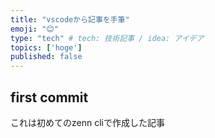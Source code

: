```yaml
---
title: "vscodeから記事を手筆"
emoji: "😊"
type: "tech" # tech: 技術記事 / idea: アイデア
topics: ['hoge']
published: false
---
```



## first commit 


これは初めてのzenn cliで作成した記事

